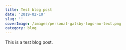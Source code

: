 ```yaml
---
title: Test blog post
date: '2019-02-10'
slug: ''
coverImage: /images/personal-gatsby-logo-no-text.png
category: blog
---
```

This is a test blog post.
